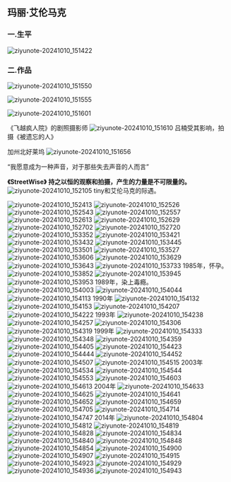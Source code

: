 ## 玛丽·艾伦马克
### 一.生平

![ziyunote-20241010_151422](https://gitee.com/kawahara0616/photographnotes/raw/master/imgs/202410101514672.png)

### 二.作品

![ziyunote-20241010_151550](https://gitee.com/kawahara0616/photographnotes/raw/master/imgs/202410101515398.png)

![ziyunote-20241010_151555](https://gitee.com/kawahara0616/photographnotes/raw/master/imgs/202410101515757.png)

![ziyunote-20241010_151601](https://gitee.com/kawahara0616/photographnotes/raw/master/imgs/202410101516273.png)

《飞越疯人院》的剧照摄影师
![ziyunote-20241010_151610](https://gitee.com/kawahara0616/photographnotes/raw/master/imgs/202410101516727.png)
吕楠受其影响，拍摄《被遗忘的人》

加州北好莱坞
![ziyunote-20241010_151656](https://gitee.com/kawahara0616/photographnotes/raw/master/imgs/202410101516623.png)

“我愿意成为一种声音，对于那些失去声音的人而言”


**《StreetWise》**
**持之以恒的观察和拍摄，产生的力量是不可限量的。**
![ziyunote-20241010_152105](https://gitee.com/kawahara0616/photographnotes/raw/master/imgs/202410101521023.png)
tiny和艾伦马克的际遇。

![ziyunote-20241010_152413](https://gitee.com/kawahara0616/photographnotes/raw/master/imgs/202410101524027.png)
![ziyunote-20241010_152526](https://gitee.com/kawahara0616/photographnotes/raw/master/imgs/202410101525094.png)
![ziyunote-20241010_152543](https://gitee.com/kawahara0616/photographnotes/raw/master/imgs/202410101525763.png)
![ziyunote-20241010_152557](https://gitee.com/kawahara0616/photographnotes/raw/master/imgs/202410101525955.png)
![ziyunote-20241010_152613](https://gitee.com/kawahara0616/photographnotes/raw/master/imgs/202410101526724.png)
![ziyunote-20241010_152629](https://gitee.com/kawahara0616/photographnotes/raw/master/imgs/202410101526545.png)
![ziyunote-20241010_152702](https://gitee.com/kawahara0616/photographnotes/raw/master/imgs/202410101527466.png)
![ziyunote-20241010_152720](https://gitee.com/kawahara0616/photographnotes/raw/master/imgs/202410101527867.png)
![ziyunote-20241010_153352](https://gitee.com/kawahara0616/photographnotes/raw/master/imgs/202410101533762.png)
![ziyunote-20241010_153421](https://gitee.com/kawahara0616/photographnotes/raw/master/imgs/202410101534215.png)
![ziyunote-20241010_153432](https://gitee.com/kawahara0616/photographnotes/raw/master/imgs/202410101534726.png)
![ziyunote-20241010_153445](https://gitee.com/kawahara0616/photographnotes/raw/master/imgs/202410101534416.png)
![ziyunote-20241010_153501](https://gitee.com/kawahara0616/photographnotes/raw/master/imgs/202410101535666.png)
![ziyunote-20241010_153527](https://gitee.com/kawahara0616/photographnotes/raw/master/imgs/202410101535274.png)
![ziyunote-20241010_153606](https://gitee.com/kawahara0616/photographnotes/raw/master/imgs/202410101536737.png)
![ziyunote-20241010_153629](https://gitee.com/kawahara0616/photographnotes/raw/master/imgs/202410101536896.png)
![ziyunote-20241010_153643](https://gitee.com/kawahara0616/photographnotes/raw/master/imgs/202410101536056.png)
![ziyunote-20241010_153733](https://gitee.com/kawahara0616/photographnotes/raw/master/imgs/202410101537342.png)
1985年，怀孕。
![ziyunote-20241010_153852](https://gitee.com/kawahara0616/photographnotes/raw/master/imgs/202410101538985.png)
![ziyunote-20241010_153945](https://gitee.com/kawahara0616/photographnotes/raw/master/imgs/202410101539302.png)
![ziyunote-20241010_153953](https://gitee.com/kawahara0616/photographnotes/raw/master/imgs/202410101539374.png)
1989年，染上毒瘾。
![ziyunote-20241010_154003](https://gitee.com/kawahara0616/photographnotes/raw/master/imgs/202410101540804.png)
![ziyunote-20241010_154044](https://gitee.com/kawahara0616/photographnotes/raw/master/imgs/202410101540349.png)
![ziyunote-20241010_154113](https://gitee.com/kawahara0616/photographnotes/raw/master/imgs/202410101541983.png)
1990年
![ziyunote-20241010_154132](https://gitee.com/kawahara0616/photographnotes/raw/master/imgs/202410101541472.png)
![ziyunote-20241010_154153](https://gitee.com/kawahara0616/photographnotes/raw/master/imgs/202410101541449.png)
![ziyunote-20241010_154207](https://gitee.com/kawahara0616/photographnotes/raw/master/imgs/202410101542769.png)
![ziyunote-20241010_154222](https://gitee.com/kawahara0616/photographnotes/raw/master/imgs/202410101542657.png)
1993年
![ziyunote-20241010_154238](https://gitee.com/kawahara0616/photographnotes/raw/master/imgs/202410101542745.png)
![ziyunote-20241010_154257](https://gitee.com/kawahara0616/photographnotes/raw/master/imgs/202410101542782.png)
![ziyunote-20241010_154306](https://gitee.com/kawahara0616/photographnotes/raw/master/imgs/202410101543109.png)
![ziyunote-20241010_154319](https://gitee.com/kawahara0616/photographnotes/raw/master/imgs/202410101543065.png)
1999年
![ziyunote-20241010_154333](https://gitee.com/kawahara0616/photographnotes/raw/master/imgs/202410101543718.png)
![ziyunote-20241010_154348](https://gitee.com/kawahara0616/photographnotes/raw/master/imgs/202410101543234.png)
![ziyunote-20241010_154359](https://gitee.com/kawahara0616/photographnotes/raw/master/imgs/202410101543620.png)
![ziyunote-20241010_154405](https://gitee.com/kawahara0616/photographnotes/raw/master/imgs/202410101544136.png)
![ziyunote-20241010_154423](https://gitee.com/kawahara0616/photographnotes/raw/master/imgs/202410101544708.png)
![ziyunote-20241010_154444](https://gitee.com/kawahara0616/photographnotes/raw/master/imgs/202410101544982.png)
![ziyunote-20241010_154452](https://gitee.com/kawahara0616/photographnotes/raw/master/imgs/202410101544681.png)
![ziyunote-20241010_154507](https://gitee.com/kawahara0616/photographnotes/raw/master/imgs/202410101545678.png)
![ziyunote-20241010_154515](https://gitee.com/kawahara0616/photographnotes/raw/master/imgs/202410101545765.png)
2003年
![ziyunote-20241010_154534](https://gitee.com/kawahara0616/photographnotes/raw/master/imgs/202410101545593.png)
![ziyunote-20241010_154544](https://gitee.com/kawahara0616/photographnotes/raw/master/imgs/202410101545310.png)
![ziyunote-20241010_154553](https://gitee.com/kawahara0616/photographnotes/raw/master/imgs/202410101545304.png)
![ziyunote-20241010_154603](https://gitee.com/kawahara0616/photographnotes/raw/master/imgs/202410101546367.png)
![ziyunote-20241010_154613](https://gitee.com/kawahara0616/photographnotes/raw/master/imgs/202410101546610.png)
2004年
![ziyunote-20241010_154633](https://gitee.com/kawahara0616/photographnotes/raw/master/imgs/202410101546373.png)
![ziyunote-20241010_154625](https://gitee.com/kawahara0616/photographnotes/raw/master/imgs/202410101546498.png)
![ziyunote-20241010_154641](https://gitee.com/kawahara0616/photographnotes/raw/master/imgs/202410101546091.png)
![ziyunote-20241010_154652](https://gitee.com/kawahara0616/photographnotes/raw/master/imgs/202410101546318.png)
![ziyunote-20241010_154659](https://gitee.com/kawahara0616/photographnotes/raw/master/imgs/202410101546030.png)
![ziyunote-20241010_154705](https://gitee.com/kawahara0616/photographnotes/raw/master/imgs/202410101547107.png)
![ziyunote-20241010_154714](https://gitee.com/kawahara0616/photographnotes/raw/master/imgs/202410101547701.png)
![ziyunote-20241010_154747](https://gitee.com/kawahara0616/photographnotes/raw/master/imgs/202410101547017.png)
2014年
![ziyunote-20241010_154804](https://gitee.com/kawahara0616/photographnotes/raw/master/imgs/202410101548908.png)
![ziyunote-20241010_154812](https://gitee.com/kawahara0616/photographnotes/raw/master/imgs/202410101548751.png)
![ziyunote-20241010_154819](https://gitee.com/kawahara0616/photographnotes/raw/master/imgs/202410101548096.png)
![ziyunote-20241010_154828](https://gitee.com/kawahara0616/photographnotes/raw/master/imgs/202410101548480.png)
![ziyunote-20241010_154834](https://gitee.com/kawahara0616/photographnotes/raw/master/imgs/202410101548427.png)
![ziyunote-20241010_154840](https://gitee.com/kawahara0616/photographnotes/raw/master/imgs/202410101548811.png)
![ziyunote-20241010_154848](https://gitee.com/kawahara0616/photographnotes/raw/master/imgs/202410101548387.png)
![ziyunote-20241010_154854](https://gitee.com/kawahara0616/photographnotes/raw/master/imgs/202410101548555.png)
![ziyunote-20241010_154900](https://gitee.com/kawahara0616/photographnotes/raw/master/imgs/202410101549865.png)
![ziyunote-20241010_154907](https://gitee.com/kawahara0616/photographnotes/raw/master/imgs/202410101549637.png)
![ziyunote-20241010_154915](https://gitee.com/kawahara0616/photographnotes/raw/master/imgs/202410101549225.png)
![ziyunote-20241010_154923](https://gitee.com/kawahara0616/photographnotes/raw/master/imgs/202410101549610.png)
![ziyunote-20241010_154929](https://gitee.com/kawahara0616/photographnotes/raw/master/imgs/202410101549850.png)
![ziyunote-20241010_154936](https://gitee.com/kawahara0616/photographnotes/raw/master/imgs/202410101549607.png)
![ziyunote-20241010_154943](https://gitee.com/kawahara0616/photographnotes/raw/master/imgs/202410101549121.png)